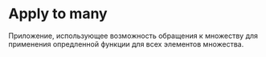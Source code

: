 # Apply to many
Приложение, использующее возможность обращения к множеству для применения опредленной функции для всех элементов множества.
